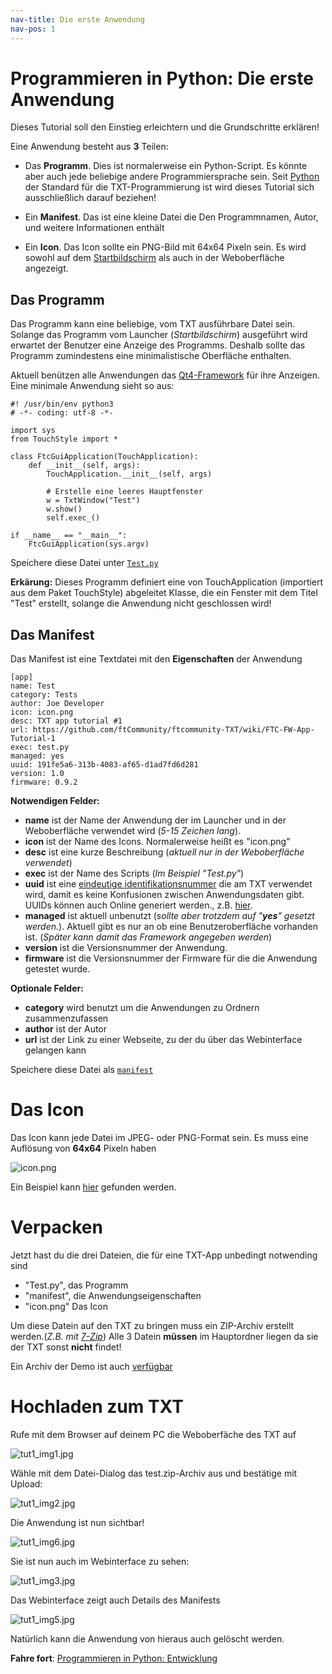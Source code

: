 ```yaml
---
nav-title: Die erste Anwendung
nav-pos: 1
---
```

# Programmieren in Python: Die erste Anwendung

Dieses Tutorial soll den Einstieg erleichtern und die Grundschritte erklären!

Eine Anwendung besteht aus **3** Teilen:

 * Das **Programm**. Dies ist normalerweise ein Python-Script. Es könnte aber auch jede beliebige andere Programmiersprache sein. Seit [Python](https://www.python.org) der Standard für die TXT-Programmierung ist wird dieses Tutorial sich ausschließlich darauf beziehen!

 * Ein **Manifest**. Das ist eine kleine Datei die Den Programmnamen, Autor, und weitere Informationen enthält

 * Ein **Icon**. Das Icon sollte ein PNG-Bild mit 64x64 Pixeln sein. Es wird sowohl auf dem [Startbildschirm]( http://cfw.ftcommunity.de/ftcommunity-TXT/de/getting-started/usage.html) als auch in der Weboberfläche angezeigt.

## Das Programm

Das Programm kann eine beliebige, vom TXT ausführbare Datei sein. Solange das Programm vom Launcher (_Startbildschirm_) ausgeführt wird erwartet der Benutzer eine Anzeige des Programms. Deshalb sollte das Programm zumindestens eine minimalistische Oberfläche enthalten.

Aktuell benützen alle Anwendungen das [Qt4-Framework](http://www.qt.io/) für ihre Anzeigen. 
Eine minimale Anwendung sieht so aus:
```
#! /usr/bin/env python3
# -*- coding: utf-8 -*-

import sys
from TouchStyle import *

class FtcGuiApplication(TouchApplication):
    def __init__(self, args):
        TouchApplication.__init__(self, args)

        # Erstelle eine leeres Hauptfenster
        w = TxtWindow("Test")
        w.show()
        self.exec_()        

if __name__ == "__main__":
    FtcGuiApplication(sys.argv)
```

Speichere diese Datei unter [`Test.py`](https://raw.githubusercontent.com/ftCommunity/ftcommunity-apps/master/packages/app_tutorial_1/test.py)

**Erkärung:**
Dieses Programm definiert eine von TouchApplication (importiert aus dem Paket TouchStyle) abgeleitet Klasse, die ein Fenster mit dem Titel "Test" erstellt, solange die Anwendung nicht geschlossen wird!

## Das Manifest

Das Manifest ist eine Textdatei mit den **Eigenschaften** der Anwendung

```
[app]
name: Test
category: Tests
author: Joe Developer
icon: icon.png
desc: TXT app tutorial #1
url: https://github.com/ftCommunity/ftcommunity-TXT/wiki/FTC-FW-App-Tutorial-1
exec: test.py
managed: yes
uuid: 191fe5a6-313b-4083-af65-d1ad7fd6d281
version: 1.0
firmware: 0.9.2
```

**Notwendigen Felder:**

 * **name** ist der Name der Anwendung der im Launcher und in der Weboberfläche verwendet wird (_5-15 Zeichen lang_).
 * **icon** ist der Name des Icons. Normalerweise heißt es "icon.png"
 * **desc** ist eine kurze Beschreibung (_aktuell nur in der Weboberfläche verwendet_)
 * **exec** ist der Name des Scripts (_Im Beispiel "Test.py"_)
 * **uuid** ist eine [eindeutige identifikationsnummer](https://de.wikipedia.org/wiki/Universally_Unique_Identifier) die am TXT verwendet wird, damit es keine Konfusionen zwischen Anwendungsdaten gibt. UUIDs können auch Online generiert werden., z.B. [hier](https://www.famkruithof.net/uuid/uuidgen).
 * **managed** ist aktuell unbenutzt (_sollte aber trotzdem auf "**yes**" gesetzt werden._). Aktuell gibt es nur an ob eine Benutzeroberfläche vorhanden ist. (_Später kann damit das Framework angegeben werden_)
 * **version** ist die Versionsnummer der Anwendung.
 * **firmware** ist die Versionsnummer der Firmware für die die Anwendung getestet wurde.

**Optionale Felder:**

 * **category** wird benutzt um die Anwendungen zu Ordnern zusammenzufassen
 * **author** ist der Autor
 * **url** ist der Link zu einer Webseite, zu der du über das Webinterface gelangen kann

Speichere diese Datei als [`manifest`](https://raw.githubusercontent.com/ftCommunity/ftcommunity-apps/master/packages/app_tutorial_1/manifest)

# Das Icon

Das Icon kann jede Datei im JPEG- oder PNG-Format sein. Es muss eine Auflösung von **64x64** Pixeln haben

![icon.png](https://raw.githubusercontent.com/ftCommunity/ftcommunity-apps/master/packages/app_tutorial_1/icon.png)

Ein Beispiel kann [hier](https://raw.githubusercontent.com/ftCommunity/ftcommunity-apps/master/packages/app_tutorial_1/icon.png) gefunden werden.

# Verpacken

Jetzt hast du die drei Dateien, die für eine TXT-App unbedingt notwending sind

 * "Test.py", das Programm
 * "manifest", die Anwendungseigenschaften
 * "icon.png" Das Icon

Um diese Datein auf den TXT zu bringen muss ein ZIP-Archiv erstellt werden.(_Z.B. mit [7-Zip](http://www.7-zip.de/download.html)_) Alle 3 Datein **müssen** im Hauptordner liegen da sie der TXT sonst **nicht** findet! 

Ein Archiv der Demo ist auch [verfügbar](https://github.com/ftCommunity/ftcommunity-apps/raw/master/packages/app_tutorial_1.zip)

# Hochladen zum TXT

Rufe mit dem Browser auf deinem PC die Weboberfäche des TXT auf

![tut1_img1.jpg](../../../en/programming/python/tut1_img1.jpg)

Wähle mit dem Datei-Dialog das test.zip-Archiv aus und bestätige mit Upload:

![tut1_img2.jpg](../../../en/programming/python/tut1_img2.jpg)

Die Anwendung ist nun sichtbar!

![tut1_img6.jpg](../../../en/programming/python/tut1_img6.jpg)

Sie ist nun auch im Webinterface zu sehen:

![tut1_img3.jpg](../../../en/programming/python/tut1_img3.jpg)

Das Webinterface zeigt auch Details des Manifests

![tut1_img5.jpg](../../../en/programming/python/tut1_img5.jpg)

Natürlich kann die Anwendung von hieraus auch gelöscht werden.

**Fahre fort**: [Programmieren in Python: Entwicklung](tutorial-2.md)
